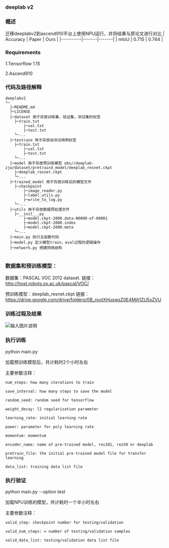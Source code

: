 ### deeplab v2

### 概述
迁移deeplabv2到ascend910平台上使用NPU运行，并将结果与原论文进行对比
| Accuracy | Paper | Ours  |
|----------|-------|-------|
| mIoU     | 0.715 | 0.744 |

### Requirements

1.Tensorflow 1.15

2.Ascend910

### 代码及路径解释
```
deeplabv2
└─
  ├─README.md
  ├─LICENSE  
  ├─dataset 用于存放训练集，验证集，测试集的标签
  	├─train.txt
        ├─val.txt
        ├─test.txt
  	└─...
  ├─testcase 用于存放自测试用例标签
  	├─train.txt
        ├─val.txt
        ├─test.txt
  	└─...
  ├─model 用于存放预训练模型 obs//deeplab-zjw/dataset/pretraind_model/deeplab_resnet.ckpt
  	├─deeplab_resnet.ckpt
  	└─...
  ├─trained_model 用于存放训练后的模型文件
  	├─checkpoint
        ├─image_reader.py
        ├─label_utils.py
        ├─write_to_log.py 
  	└─...
  ├─utils 用于存放数据预处理文件
  	├─__init__.py
        ├─model.ckpt-2000.data-00000-of-00001
        ├─model.ckpt-2000.index
        ├─model.ckpt-2000.meta
  	└─...
  ├─main.py 执行主函数代码
  ├─model.py 定义模型train，eval过程的逻辑操作
  ├─network.py 搭建网络结构
  
```
### 数据集和预训练模型：

数据集：PASCAL VOC 2012 dataset. 链接：http://host.robots.ox.ac.uk/pascal/VOC/

预训练模型：deeplab_resnet.ckpt 链接：https://drive.google.com/drive/folders/0B_rootXHuswsZ0E4Mjh1ZU5xZVU

### 训练过程及结果

![输入图片说明](https://images.gitee.com/uploads/images/2020/1226/215613_87d9d711_8310380.png "屏幕截图.png")

### 执行训练

python main.py 

加载预训练模型后，共计耗时2个小时左右

主要参数注释：
```
num_steps: how many iterations to train

save_interval: how many steps to save the model

random_seed: random seed for tensorflow

weight_decay: l2 regularization parameter

learning_rate: initial learning rate

power: parameter for poly learning rate

momentum: momentum

encoder_name: name of pre-trained model, res101, res50 or deeplab

pretrain_file: the initial pre-trained model file for transfer learning

data_list: training data list file
```

### 执行验证

python main.py --option test

加载NPU训练的模型，共计耗时一个半小时左右

主要参数注释：
```
valid_step: checkpoint number for testing/validation

valid_num_steps: = number of testing/validation samples

valid_data_list: testing/validation data list file
```



